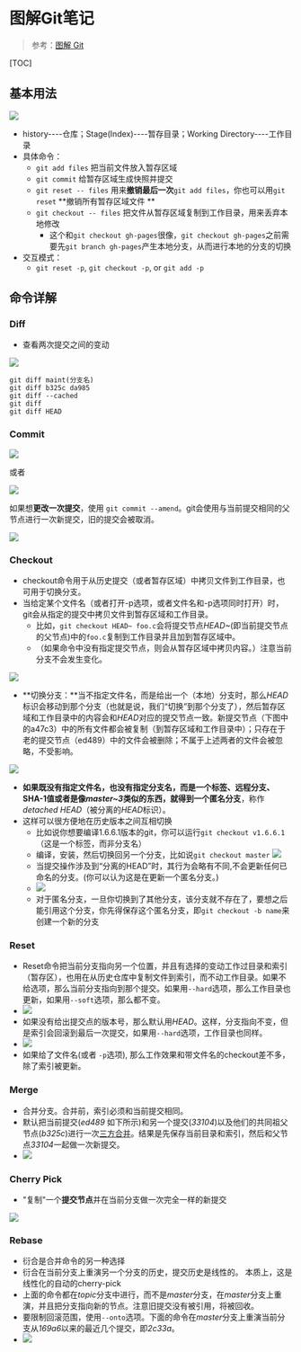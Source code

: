 # 图解Git笔记

> 参考：[图解 Git](http://marklodato.github.io/visual-git-guide/index-zh-cn.html)

[TOC]

## 基本用法

![](https://raw.githubusercontent.com/ds19991999/githubimg/master/picgo/20180713181722.png)

* history----仓库；Stage(Index)----暂存目录；Working Directory----工作目录
* 具体命令：
  * `git add files` 把当前文件放入暂存区域 
  * `git commit` 给暂存区域生成快照并提交 
  * `git reset -- files` 用来**撤销最后一次**`git add files`，你也可以用`git reset` **撤销所有暂存区域文件 **
  * `git checkout -- files` 把文件从暂存区域复制到工作目录，用来丢弃本地修改
    * 这个和`git checkout gh-pages`很像，`git checkout gh-pages`之前需要先`git branch gh-pages`产生本地分支，从而进行本地的分支的切换
* 交互模式：
  * `git reset -p`, `git checkout -p`, or `git add -p` 

## 命令详解

### Diff 

* 查看两次提交之间的变动

![](https://raw.githubusercontent.com/ds19991999/githubimg/master/picgo/20180713211427.png)

```
git diff maint(分支名)
git diff b325c da985
git diff --cached
git diff
git diff HEAD
```

### Commit

![](https://raw.githubusercontent.com/ds19991999/githubimg/master/picgo/20180713211910.png)

或者

![](https://raw.githubusercontent.com/ds19991999/githubimg/master/picgo/20180713212659.png)

如果想**更改一次提交**，使用 `git commit --amend`。git会使用与当前提交相同的父节点进行一次新提交，旧的提交会被取消。 

![](https://raw.githubusercontent.com/ds19991999/githubimg/master/picgo/20180713212421.png)

### Checkout

* checkout命令用于从历史提交（或者暂存区域）中拷贝文件到工作目录，也可用于切换分支。 
* 当给定某个文件名（或者打开-p选项，或者文件名和-p选项同时打开）时，git会从指定的提交中拷贝文件到暂存区域和工作目录。
  * 比如，`git checkout HEAD~ foo.c`会将提交节点*HEAD~*(即当前提交节点的父节点)中的`foo.c`复制到工作目录并且加到暂存区域中。
  * （如果命令中没有指定提交节点，则会从暂存区域中拷贝内容。）注意当前分支不会发生变化。 

![](https://raw.githubusercontent.com/ds19991999/githubimg/master/picgo/20180713214051.png)

* **切换分支：**当不指定文件名，而是给出一个（本地）分支时，那么*HEAD*标识会移动到那个分支（也就是说，我们“切换”到那个分支了），然后暂存区域和工作目录中的内容会和*HEAD*对应的提交节点一致。新提交节点（下图中的a47c3）中的所有文件都会被复制（到暂存区域和工作目录中）；只存在于老的提交节点（ed489）中的文件会被删除；不属于上述两者的文件会被忽略，不受影响。 

![](https://raw.githubusercontent.com/ds19991999/githubimg/master/picgo/20180713214609.png)

* **如果既没有指定文件名，也没有指定分支名，而是一个标签、远程分支、SHA-1值或者是像*master~3*类似的东西，就得到一个匿名分支**，称作*detached HEAD*（被分离的*HEAD*标识）。 
* 这样可以很方便地在历史版本之间互相切换 
  * 比如说你想要编译1.6.6.1版本的git，你可以运行`git checkout v1.6.6.1` （这是一个标签，而非分支名） 
  * 编译，安装，然后切换回另一个分支，比如说`git checkout master` ![](https://raw.githubusercontent.com/ds19991999/githubimg/master/picgo/20180713215315.png)
  * 当提交操作涉及到“分离的HEAD”时，其行为会略有不同,不会更新任何已命名的分支。(你可以认为这是在更新一个匿名分支。) 
  * ![](https://raw.githubusercontent.com/ds19991999/githubimg/master/picgo/20180713215608.png)
  * 对于匿名分支，一旦你切换到了其他分支，该分支就不存在了，要想之后能引用这个分支，你先得保存这个匿名分支，即`git checkout -b name`来创建一个新的分支

### Reset

* Reset命令把当前分支指向另一个位置，并且有选择的变动工作过目录和索引（暂存区），也用在从历史仓库中复制文件到索引，而不动工作目录。如果不给选项，那么当前分支指向到那个提交。如果用`--hard`选项，那么工作目录也更新，如果用`--soft`选项，那么都不变。 
* ![](https://raw.githubusercontent.com/ds19991999/githubimg/master/picgo/20180713220518.png)
* 如果没有给出提交点的版本号，那么默认用*HEAD*。这样，分支指向不变，但是索引会回滚到最后一次提交，如果用`--hard`选项，工作目录也同样。 
* ![](https://raw.githubusercontent.com/ds19991999/githubimg/master/picgo/20180713220626.png)
* 如果给了文件名(或者 `-p`选项), 那么工作效果和带文件名的checkout差不多，除了索引被更新。 

### Merge

* 合并分支。合并前，索引必须和当前提交相同。
* 默认把当前提交(*ed489* 如下所示)和另一个提交(*33104*)以及他们的共同祖父节点(*b325c*)进行一次[三方合并](http://en.wikipedia.org/wiki/Three-way_merge)。结果是先保存当前目录和索引，然后和父节点*33104*一起做一次新提交。 
* ![](https://raw.githubusercontent.com/ds19991999/githubimg/master/picgo/20180713222114.png)

### Cherry Pick

* "复制"一个**提交节点**并在当前分支做一次完全一样的新提交 

![](https://raw.githubusercontent.com/ds19991999/githubimg/master/picgo/20180713222933.png)

### Rebase

* 衍合是合并命令的另一种选择 
* 衍合在当前分支上重演另一个分支的历史，提交历史是线性的。 本质上，这是线性化的自动的cherry-pick
* 上面的命令都在*topic*分支中进行，而不是*master*分支，在*master*分支上重演，并且把分支指向新的节点。注意旧提交没有被引用，将被回收。 
* 要限制回滚范围，使用`--onto`选项。下面的命令在*master*分支上重演当前分支从*169a6*以来的最近几个提交，即*2c33a*。
* ![](https://raw.githubusercontent.com/ds19991999/githubimg/master/picgo/20180713223858.png)